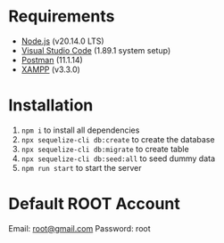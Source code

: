 # Requirements
- [Node.js](https://nodejs.org/en) (v20.14.0 LTS)
- [Visual Studio Code](https://code.visualstudio.com/download) (1.89.1 system setup)
- [Postman](https://www.postman.com/downloads) (11.1.14)
- [XAMPP](https://www.apachefriends.org/download.html) (v3.3.0)

# Installation
1. `npm i` to install all dependencies
2. `npx sequelize-cli db:create` to create the database
3. `npx sequelize-cli db:migrate` to create table
4. `npx sequelize-cli db:seed:all` to seed dummy data
5. `npm run start` to start the server

# Default ROOT Account
Email: root@gmail.com
Password: root